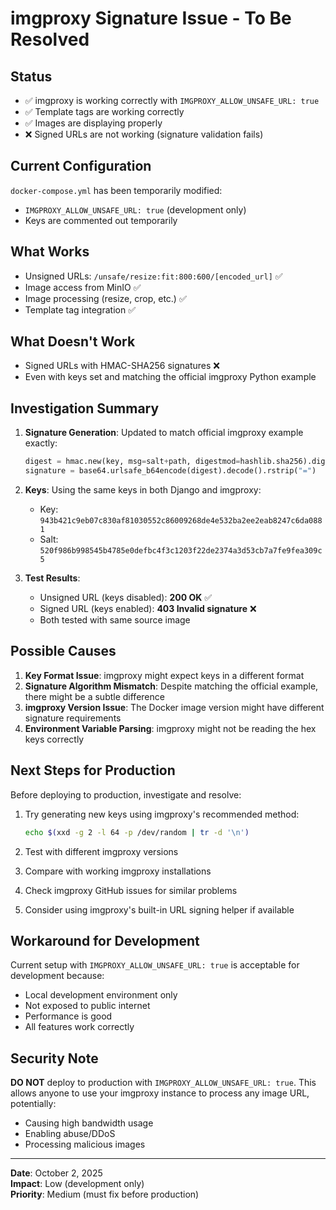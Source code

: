 # imgproxy Signature Issue - To Be Resolved

## Status
- ✅ imgproxy is working correctly with `IMGPROXY_ALLOW_UNSAFE_URL: true`
- ✅ Template tags are working correctly  
- ✅ Images are displaying properly
- ❌ Signed URLs are not working (signature validation fails)

## Current Configuration
`docker-compose.yml` has been temporarily modified:
- `IMGPROXY_ALLOW_UNSAFE_URL: true` (development only)
- Keys are commented out temporarily

## What Works
- Unsigned URLs: `/unsafe/resize:fit:800:600/[encoded_url]` ✅
- Image access from MinIO ✅
- Image processing (resize, crop, etc.) ✅
- Template tag integration ✅

## What Doesn't Work
- Signed URLs with HMAC-SHA256 signatures ❌
- Even with keys set and matching the official imgproxy Python example

## Investigation Summary

1. **Signature Generation**: Updated to match official imgproxy example exactly:
   ```python
   digest = hmac.new(key, msg=salt+path, digestmod=hashlib.sha256).digest()
   signature = base64.urlsafe_b64encode(digest).decode().rstrip("=")
   ```

2. **Keys**: Using the same keys in both Django and imgproxy:
   - Key: `943b421c9eb07c830af81030552c86009268de4e532ba2ee2eab8247c6da0881`
   - Salt: `520f986b998545b4785e0defbc4f3c1203f22de2374a3d53cb7a7fe9fea309c5`

3. **Test Results**:
   - Unsigned URL (keys disabled): **200 OK** ✅
   - Signed URL (keys enabled): **403 Invalid signature** ❌
   - Both tested with same source image

## Possible Causes

1. **Key Format Issue**: imgproxy might expect keys in a different format
2. **Signature Algorithm Mismatch**: Despite matching the official example, there might be a subtle difference
3. **imgproxy Version Issue**: The Docker image version might have different signature requirements
4. **Environment Variable Parsing**: imgproxy might not be reading the hex keys correctly

## Next Steps for Production

Before deploying to production, investigate and resolve:

1. Try generating new keys using imgproxy's recommended method:
   ```bash
   echo $(xxd -g 2 -l 64 -p /dev/random | tr -d '\n')
   ```

2. Test with different imgproxy versions

3. Compare with working imgproxy installations

4. Check imgproxy GitHub issues for similar problems

5. Consider using imgproxy's built-in URL signing helper if available

## Workaround for Development

Current setup with `IMGPROXY_ALLOW_UNSAFE_URL: true` is acceptable for development because:
- Local development environment only
- Not exposed to public internet
- Performance is good
- All features work correctly

## Security Note

**DO NOT** deploy to production with `IMGPROXY_ALLOW_UNSAFE_URL: true`. This allows anyone to use your imgproxy instance to process any image URL, potentially:
- Causing high bandwidth usage
- Enabling abuse/DDoS
- Processing malicious images

---

**Date**: October 2, 2025  
**Impact**: Low (development only)  
**Priority**: Medium (must fix before production)

